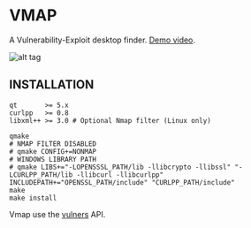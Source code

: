 # VMAP

A Vulnerability-Exploit desktop finder. [Demo video](https://streamable.com/t2uld).

![alt tag](https://image.ibb.co/nK2ppv/vmap.png)

## INSTALLATION

```shell
qt       >= 5.x
curlpp   >= 0.8
libxml++ >= 3.0 # Optional Nmap filter (Linux only)
```

```shell
qmake
# NMAP FILTER DISABLED
# qmake CONFIG+=NONMAP 
# WINDOWS LIBRARY PATH
# qmake LIBS+="-LOPENSSSL_PATH/lib -llibcrypto -llibssl" "-LCURLPP_PATH/lib -llibcurl -llibcurlpp" INCLUDEPATH+="OPENSSL_PATH/include" "CURLPP_PATH/include"
make
make install
```

Vmap use the [vulners](https://vulners.com/api/v3/) API.
